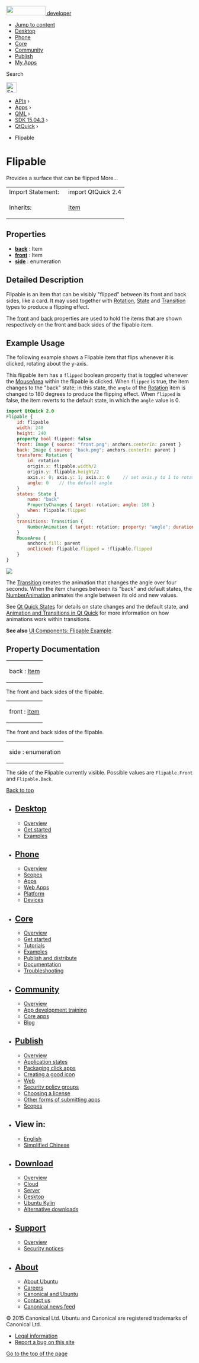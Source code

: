<a href="https://developer.ubuntu.com/" class="logo-ubuntu"><img src="https://developer.ubuntu.com/assets/sites/ubuntu/latest/u/img/logos/logo-ubuntu-orange.svg" width="106" height="25" /> <span>developer</span></a>

-   [Jump to content](index.html#main-content)
-   [Desktop](https://developer.ubuntu.com/en/desktop/)
-   [Phone](https://developer.ubuntu.com/en/phone/)
-   [Core](https://developer.ubuntu.com/core)
-   [Community](https://developer.ubuntu.com/en/community/)
-   [Publish](https://developer.ubuntu.com/en/publish/)
-   [My Apps](https://myapps.developer.ubuntu.com/)

Search

<img src="https://developer.ubuntu.com/assets/sites/ubuntu/latest/u/img/search-white.svg" alt="Search" height="28" />

-   [APIs](../../../../index.html) ›
-   [Apps](../../../index.html) ›
-   [QML](../../index.html) ›
-   [SDK 15.04.3](../index.html) ›
-   [QtQuick](../QtQuick/index.html) ›

<!-- -->

-   Flipable

Flipable
========

<span class="subtitle"></span>
Provides a surface that can be flipped More...

<table>
<colgroup>
<col width="50%" />
<col width="50%" />
</colgroup>
<tbody>
<tr class="odd">
<td>Import Statement:</td>
<td>import QtQuick 2.4</td>
</tr>
<tr class="even">
<td>Inherits:</td>
<td><p><a href="../QtQuick.Item/index.html">Item</a></p></td>
</tr>
</tbody>
</table>

<span id="properties"></span>
Properties
----------

-   ****[back](index.html#back-prop)**** : Item
-   ****[front](index.html#front-prop)**** : Item
-   ****[side](index.html#side-prop)**** : enumeration

<span id="details"></span>
Detailed Description
--------------------

Flipable is an item that can be visibly "flipped" between its front and back sides, like a card. It may used together with [Rotation](../QtQuick.Rotation/index.html), [State](../QtQuick.State/index.html) and [Transition](../QtQuick.qmlexampletoggleswitch/index.html#transition) types to produce a flipping effect.

The [front](index.html#front-prop) and [back](index.html#back-prop) properties are used to hold the items that are shown respectively on the front and back sides of the flipable item.

<span id="example-usage"></span>
Example Usage
-------------

The following example shows a Flipable item that flips whenever it is clicked, rotating about the y-axis.

This flipable item has a `flipped` boolean property that is toggled whenever the [MouseArea](../QtQuick.MouseArea/index.html) within the flipable is clicked. When `flipped` is true, the item changes to the "back" state; in this state, the `angle` of the [Rotation](../QtQuick.Rotation/index.html) item is changed to 180 degrees to produce the flipping effect. When `flipped` is false, the item reverts to the default state, in which the `angle` value is 0.

``` qml
import QtQuick 2.0
Flipable {
    id: flipable
    width: 240
    height: 240
    property bool flipped: false
    front: Image { source: "front.png"; anchors.centerIn: parent }
    back: Image { source: "back.png"; anchors.centerIn: parent }
    transform: Rotation {
        id: rotation
        origin.x: flipable.width/2
        origin.y: flipable.height/2
        axis.x: 0; axis.y: 1; axis.z: 0     // set axis.y to 1 to rotate around y-axis
        angle: 0    // the default angle
    }
    states: State {
        name: "back"
        PropertyChanges { target: rotation; angle: 180 }
        when: flipable.flipped
    }
    transitions: Transition {
        NumberAnimation { target: rotation; property: "angle"; duration: 4000 }
    }
    MouseArea {
        anchors.fill: parent
        onClicked: flipable.flipped = !flipable.flipped
    }
}
```

![](https://developer.ubuntu.com/static/devportal_uploaded/923b38a7-a8ae-48b5-ad7c-2f34d521cb7e-api/apps/qml/sdk-15.04.3/QtQuick.Flipable/images/flipable.gif)

The [Transition](../QtQuick.qmlexampletoggleswitch/index.html#transition) creates the animation that changes the angle over four seconds. When the item changes between its "back" and default states, the [NumberAnimation](../QtQuick.NumberAnimation/index.html) animates the angle between its old and new values.

See [Qt Quick States](../QtQuick.qtquick-statesanimations-states/index.html) for details on state changes and the default state, and [Animation and Transitions in Qt Quick](../QtQuick.qtquick-statesanimations-animations/index.html) for more information on how animations work within transitions.

**See also** [UI Components: Flipable Example](https://developer.ubuntu.com/api/apps/qml/sdk-15.04.3/QtQuick.customitems-flipable/).

Property Documentation
----------------------

<table>
<colgroup>
<col width="100%" />
</colgroup>
<tbody>
<tr class="odd">
<td><p><span id="back-prop"></span><span class="name">back</span> : <span class="type"><a href="../QtQuick.Item/index.html">Item</a></span></p></td>
</tr>
</tbody>
</table>

The front and back sides of the flipable.

<table>
<colgroup>
<col width="100%" />
</colgroup>
<tbody>
<tr class="odd">
<td><p><span id="front-prop"></span><span class="name">front</span> : <span class="type"><a href="../QtQuick.Item/index.html">Item</a></span></p></td>
</tr>
</tbody>
</table>

The front and back sides of the flipable.

<table>
<colgroup>
<col width="100%" />
</colgroup>
<tbody>
<tr class="odd">
<td><p><span id="side-prop"></span><span class="name">side</span> : <span class="type">enumeration</span></p></td>
</tr>
</tbody>
</table>

The side of the Flipable currently visible. Possible values are `Flipable.Front` and `Flipable.Back`.

[Back to top](index.html#)

-   [Desktop](https://developer.ubuntu.com/en/desktop/)
    ---------------------------------------------------

    -   [Overview](https://developer.ubuntu.com/en/desktop/)
    -   [Get started](http://snapcraft.io/?utm_source=developer.ubuntu.com&utm_medium=devportal&utm_term=snaps%20snapcraft%20desktop&utm_content=menu&utm_campaign=duc_snappers)
    -   [Examples](https://github.com/ubuntu/snappy-playpen)

-   [Phone](https://developer.ubuntu.com/en/phone/)
    -----------------------------------------------

    -   [Overview](https://developer.ubuntu.com/en/phone/)
    -   [Scopes](https://developer.ubuntu.com/en/phone/scopes/)
    -   [Apps](https://developer.ubuntu.com/en/phone/apps/)
    -   [Web Apps](https://developer.ubuntu.com/en/phone/web/)
    -   [Platform](https://developer.ubuntu.com/en/phone/platform/)
    -   [Devices](https://developer.ubuntu.com/en/phone/devices/)

-   [Core](https://developer.ubuntu.com/core)
    -----------------------------------------

    -   [Overview](https://developer.ubuntu.com/core)
    -   [Get started](https://developer.ubuntu.com/core/get-started)
    -   [Tutorials](https://developer.ubuntu.com/core/tutorials)
    -   [Examples](https://developer.ubuntu.com/core/examples)
    -   [Publish and distribute](https://developer.ubuntu.com/core/publish-and-distribute)
    -   [Documentation](https://developer.ubuntu.com/core/documentation)
    -   [Troubleshooting](https://developer.ubuntu.com/core/troubleshooting)

-   [Community](https://developer.ubuntu.com/en/community/)
    -------------------------------------------------------

    -   [Overview](https://developer.ubuntu.com/en/community/)
    -   [App development training](https://developer.ubuntu.com/en/community/training/)
    -   [Core apps](https://developer.ubuntu.com/en/community/core-apps/)
    -   [Blog](https://developer.ubuntu.com/en/community/blog/)

-   [Publish](https://developer.ubuntu.com/en/publish/)
    ---------------------------------------------------

    -   [Overview](https://developer.ubuntu.com/en/publish/)
    -   [Application states](https://developer.ubuntu.com/en/publish/application-states/)
    -   [Packaging click apps](https://developer.ubuntu.com/en/publish/packaging-click-apps/)
    -   [Creating a good icon](https://developer.ubuntu.com/en/publish/creating-a-good-icon/)
    -   [Web](https://developer.ubuntu.com/en/publish/web/)
    -   [Security policy groups](https://developer.ubuntu.com/en/publish/security-policy-groups/)
    -   [Choosing a license](https://developer.ubuntu.com/en/publish/choosing-a-license/)
    -   [Other forms of submitting apps](https://developer.ubuntu.com/en/publish/other-forms-of-submitting-apps/)
    -   [Scopes](https://developer.ubuntu.com/en/publish/scopes/)

-   View in:
    --------

    -   [English](index.html "Change to language: English")
    -   [Simplified Chinese](index.html "Change to language: Simplified Chinese")

-   [Download](http://ubuntu.com/download/)
    ---------------------------------------

    -   [Overview](http://ubuntu.com/download)
    -   [Cloud](http://ubuntu.com/download/cloud)
    -   [Server](http://ubuntu.com/download/server)
    -   [Desktop](http://ubuntu.com/download/desktop)
    -   [Ubuntu Kylin](http://ubuntu.com/download/ubuntu-kylin)
    -   [Alternative downloads](http://ubuntu.com/download/alternative-downloads)

-   [Support](http://ubuntu.com/support/)
    -------------------------------------

    -   [Overview](http://ubuntu.com/support)
    -   [Security notices](http://www.ubuntu.com/usn/)

-   [About](http://ubuntu.com/about/)
    ---------------------------------

    -   [About Ubuntu](http://ubuntu.com/about/about-ubuntu)
    -   [Careers](http://www.canonical.com/careers)
    -   [Canonical and Ubuntu](http://ubuntu.com/about/canonical-and-ubuntu)
    -   [Contact us](http://ubuntu.com/about/contact-us)
    -   [Canonical news feed](http://insights.ubuntu.com/feed/)

© 2015 Canonical Ltd. Ubuntu and Canonical are registered trademarks of Canonical Ltd.

-   [Legal information](http://www.ubuntu.com/legal)
-   [Report a bug on this site](https://bugs.launchpad.net/developer-ubuntu-com/)

<span class="accessibility-aid">[Go to the top of the page](index.html#)</span>
